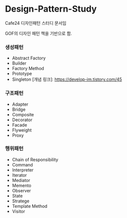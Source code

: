 # Design-Pattern-Study
Cafe24 디자인패턴 스터디 문서임

GOF의 디자인 패턴 책을 기반으로 함.

### 생성패턴
 - Abstract Factory
 - Builder
 - Factory Method
 - Prototype 
 - Singleton [개념 링크]: https://develop-im.tistory.com/45 

### 구조패턴
 - Adapter
 - Bridge
 - Composite
 - Decorator
 - Facade
 - Flyweight
 - Proxy

### 행위패턴
 - Chain of Responsibility
 - Command
 - Interpreter
 - Iterator
 - Mediator
 - Memento
 - Observer
 - State
 - Stratege
 - Template Method
 - Visitor
